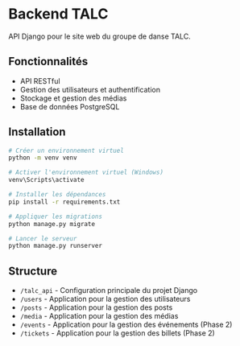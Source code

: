 # Backend TALC

API Django pour le site web du groupe de danse TALC.

## Fonctionnalités

-   API RESTful
-   Gestion des utilisateurs et authentification
-   Stockage et gestion des médias
-   Base de données PostgreSQL

## Installation

```bash
# Créer un environnement virtuel
python -m venv venv

# Activer l'environnement virtuel (Windows)
venv\Scripts\activate

# Installer les dépendances
pip install -r requirements.txt

# Appliquer les migrations
python manage.py migrate

# Lancer le serveur
python manage.py runserver
```

## Structure

-   `/talc_api` - Configuration principale du projet Django
-   `/users` - Application pour la gestion des utilisateurs
-   `/posts` - Application pour la gestion des posts
-   `/media` - Application pour la gestion des médias
-   `/events` - Application pour la gestion des événements (Phase 2)
-   `/tickets` - Application pour la gestion des billets (Phase 2)
